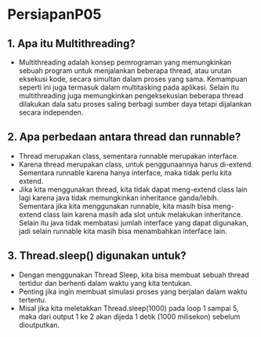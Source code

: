 # PersiapanP05
## 1. Apa itu Multithreading?
- Multithreading adalah konsep pemrograman yang memungkinkan sebuah program untuk menjalankan beberapa thread, atau urutan eksekusi kode, secara simultan dalam proses yang sama. Kemampuan seperti ini juga termasuk dalam multitasking pada aplikasi. Selain itu multithreading juga memungkinkan pengeksekusian beberapa thread dilakukan dala satu proses saling berbagi sumber daya tetapi dijalankan secara independen.

## 2. Apa perbedaan antara thread dan runnable?
- Thread merupakan class, sementara runnable merupakan interface.
- Karena thread merupakan class, untuk penggunaannya harus di-extend. Sementara runnable karena hanya interface, maka tidak perlu kita extend.
- Jika kita menggunakan thread, kita tidak dapat meng-extend class lain lagi karena java tidak memungkinkan inheritance ganda/lebih. Sementara jika kita menggunakan runnable, kita masih bisa meng-extend class lain karena masih ada slot untuk melakukan inheritance. Selain itu java tidak membatasi jumlah interface yang dapat digunakan, jadi selain runnable kita masih bisa menambahkan interface lain.

## 3. Thread.sleep() digunakan untuk?
- Dengan menggunakan Thread Sleep, kita bisa membuat sebuah thread tertidur dan berhenti dalam waktu yang kita tentukan.
- Penting jika ingin membuat simulasi proses yang berjalan dalam waktu tertentu.
- Misal jika kita meletakkan Thread.sleep(1000) pada loop 1 sampai 5, maka dari output 1 ke 2 akan dijeda 1 detik (1000 milisekon) sebelum dioutputkan.
